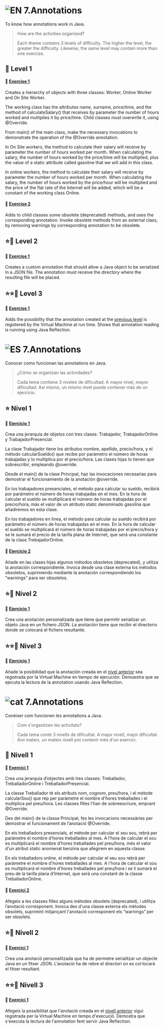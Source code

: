 ![EN](https://img.shields.io/badge/EN-blue.svg) 7.Annotations
=

To know how annotations work in Java.

>How are the activities organized?
>
>Each theme contains 3 levels of difficulty. The higher the level, the greater the difficulty. Likewise, the same level may contain more than one exercise.

🌟 Level 1
-

#### 📍 [Exercise 1](https://github.com/ariamdev/IT-ACADEMY-SPRINT-1/tree/main/SPRINT1/Tasca%20S1%2007%20Annotations/Nivell%201/n1exercici1)

Creates a hierarchy of objects with three classes: Worker, Online Worker and On Site Worker.

The working class has the attributes name, surname, price/time, and the method of calculateSalary() 
that receives by parameter the number of hours worked and multiplies it by price/time. Child classes must overwrite it, using @Override. 

From main() of the main class, make the necessary invocations to demonstrate the operation of the @Override annotation.

In On Site workers, the method to calculate their salary will receive by parameter the number of hours worked per month.
When calculating the salary, the number of hours worked by the price/time will be multiplied, plus the value of a static attribute called 
gasoline that we will add in this class.

In online workers, the method to calculate their salary will receive by parameter the number of hours worked per month. When calculating the salary,
the number of hours worked by the price/hour will be multiplied and the price of the flat rate of the Internet will be added, which will be a 
constant of the working class Online.

#### 📍 [Exercise 2](https://github.com/ariamdev/IT-ACADEMY-SPRINT-1/tree/main/SPRINT1/Tasca%20S1%2007%20Annotations/Nivell%201/n1exercici2)

Adds to child classes some obsolete (deprecated) methods, and uses the corresponding annotation. 
Invoke obsolete methods from an external class, by removing warnings by corresponding annotation to be obsolete.

⭐🌟 Level 2
-

#### 📍 [Exercise 1](https://github.com/ariamdev/IT-ACADEMY-SPRINT-1/tree/main/SPRINT1/Tasca%20S1%2007%20Annotations/Nivell%202/n2exercici1)

Creates a custom annotation that should allow a Java object to be serialized in a JSON file. 
The annotation must receive the directory where the resulting file will be placed.


⭐⭐🌟 Level 3
-

#### 📍 [Exercise 1](https://github.com/ariamdev/IT-ACADEMY-SPRINT-1/tree/main/SPRINT1/Tasca%20S1%2007%20Annotations/Nivell%203/n3exercici1)

Adds the possibility that the annotation created at the [previous level](https://github.com/ariamdev/IT-ACADEMY-SPRINT-1/tree/main/SPRINT1/Tasca%20S1%2007%20Annotations/Nivell%202/n2exercici1) is registered by the Virtual Machine at run time. 
Shows that annotation reading is running using Java Reflection.


![ES](https://img.shields.io/badge/ES-red.svg) 7.Annotations 
=

Conocer como funcionan las annotations en Java.

>¿Cómo se organizan las actividades?
>
>Cada tema contiene 3 niveles de dificultad. A mayor nivel, mayor dificultad. Así mismo, un mismo nivel puede contener más de un ejercicio.

⭐ Nivel 1
-

#### 📍 [Ejercicio 1](https://github.com/ariamdev/IT-ACADEMY-SPRINT-1/tree/main/SPRINT1/Tasca%20S1%2007%20Annotations/Nivell%201/n1exercici1)

Crea una jerarquía de objetos con tres clases: Trabajador, TrabajadorOnline y TrabajadorPresencial.

La clase Trabajador tiene los atributos nombre, apellido, precio/hora, y el método calcularSueldo() que recibe por parámetro el número de horas trabajadas y lo multiplica por el precio/hora. 
Las clases hijas lo tienen que sobrescribir, empleando @override. 

Desde el main() de la clase Principal, haz las invocaciones necesarias para demostrar el funcionamiento de la anotación @override.

En los trabajadores presenciales, el método para calcular su sueldo, recibirá por parámetro el número de horas trabajadas en el mes.
En la hora de calcular el sueldo se multiplicará el número de horas trabajadas por el precio/hora, más el valor de un atributo static denominado 
gasolina que añadiremos en esta clase.

En los trabajadores en línea, el método para calcular su sueldo recibirá por parámetro el número de horas trabajadas en el mes. 
En la hora de calcular el sueldo se multiplicará el número de horas trabajadas por el precio/hora y se le sumará el precio de la tarifa plana de Internet, 
que será una constante de la clase TrebajadorOnline.

#### 📍 [Ejercicio 2](https://github.com/ariamdev/IT-ACADEMY-SPRINT-1/tree/main/SPRINT1/Tasca%20S1%2007%20Annotations/Nivell%201/n1exercici2)

Añade en las clases hijas algunos métodos obsoletos (deprecated), y utiliza la anotación correspondiente.
Invoca desde una clase externa los métodos obsoletos, suprimiendo mediante la anotación correspondiendo los “warnings” para ser obsoletos.

⭐🌟 Nivel 2
-

#### 📍 [Ejercicio 1](https://github.com/ariamdev/IT-ACADEMY-SPRINT-1/tree/main/SPRINT1/Tasca%20S1%2007%20Annotations/Nivell%202/n2exercici1)

Crea una anotación personalizada que tiene que permitir serializar un objeto Java en un fichero JSON. 
La anotación tiene que recibir el directorio donde se colocará el fichero resultante.

⭐⭐🌟 Nivel 3
-

#### 📍 [Ejercicio 1](https://github.com/ariamdev/IT-ACADEMY-SPRINT-1/tree/main/SPRINT1/Tasca%20S1%2007%20Annotations/Nivell%203/n3exercici1)

Añade la posibilidad que la anotación creada en el [nivel anterior](https://github.com/ariamdev/IT-ACADEMY-SPRINT-1/tree/main/SPRINT1/Tasca%20S1%2007%20Annotations/Nivell%202/n2exercici1) sea registrada por la Virtual Machine en tiempo de ejecución. 
Demuestra que se ejecuta la lectura de la annotation usando Java Reflection.


![cat](https://img.shields.io/badge/cat-yellow.svg) 7.Annotations
=

Conèixer com funcionen les annotations a Java.

>Com s'organitzen les activitats?
>
>Cada tema conté 3 nivells de dificultat. A major nivell, major dificultat. Així mateix, un mateix nivell pot contenir més d'un exercici.


🌟 Nivell 1
-

#### 📍 [Exercici 1](https://github.com/ariamdev/IT-ACADEMY-SPRINT-1/tree/main/SPRINT1/Tasca%20S1%2007%20Annotations/Nivell%201/n1exercici1)

Crea una jerarquia d’objectes amb tres classes:  Treballador, TreballadorOnline i TreballadorPresencial.

La classe Treballador té els atributs nom, cognom, preu/hora, i el mètode calcularSou() que rep per paràmetre el nombre d'hores 
treballades i el multiplica pel preu/hora. Les classes filles l'han de sobreescriure,  emprant @Override. 

Des del main() de la classe Principal, fes les invocacions necessàries per demostrar el funcionament de l’anotació @Override.

En els treballadors presencials, el mètode per calcular el seu sou, rebrà per paràmetre el nombre d’hores treballades al mes.
A l’hora de calcular el sou es multiplicarà el nombre d’hores treballades pel preu/hora, més el valor d'un atribut static anomenat 
benzina que afegirem en aquesta classe.

En els treballadors online, el mètode per calcular el seu sou rebrà per paràmetre el nombre d'hores treballades al mes.
A l'hora de calcular el sou es multiplicarà el nombre d'hores treballades pel preu/hora i se li sumarà el preu de la tarifa plana d'Internet, 
que serà una constant de la classe TreballadorOnline.

#### 📍 [Exercici 2](https://github.com/ariamdev/IT-ACADEMY-SPRINT-1/tree/main/SPRINT1/Tasca%20S1%2007%20Annotations/Nivell%201/n1exercici2)

Afegeix a les classes filles alguns mètodes obsolets (deprecated), i utilitza l’anotació corresponent. Invoca des d'una classe externa els mètodes obsolets, suprimint mitjançant l'anotació corresponent els “warnings” per ser obsolets.


⭐🌟 Nivell 2
-

#### 📍 [Exercici 1](https://github.com/ariamdev/IT-ACADEMY-SPRINT-1/tree/main/SPRINT1/Tasca%20S1%2007%20Annotations/Nivell%202/n2exercici1)
Crea una anotació personalitzada que ha de permetre serialitzar un objecte Java en un fitxer JSON. 
L’anotació ha de rebre el directori on es col·locarà el fitxer resultant.

⭐⭐🌟 Nivell 3
-

#### 📍 [Exercici 1](https://github.com/ariamdev/IT-ACADEMY-SPRINT-1/tree/main/SPRINT1/Tasca%20S1%2007%20Annotations/Nivell%203/n3exercici1)

Afegeix la possibilitat que l'anotació creada en el [nivell anterior](https://github.com/ariamdev/IT-ACADEMY-SPRINT-1/tree/main/SPRINT1/Tasca%20S1%2007%20Annotations/Nivell%202/n2exercici1) sigui registrada per la Virtual Machine en temps d'execució.
Demostra que s'executa la lectura de l'annotation fent servir Java Reflection.

